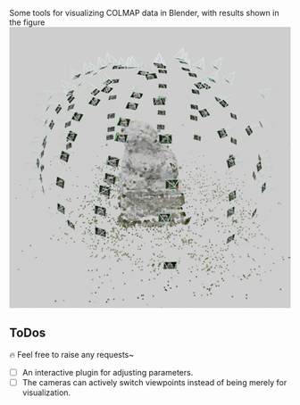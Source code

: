 Some tools for visualizing COLMAP data in Blender, with results shown in the figure
![Pipeline](assets/demo.png)


## ToDos
🔥 Feel free to raise any requests~
- [ ] An interactive plugin for adjusting parameters.
- [ ] The cameras can actively switch viewpoints instead of being merely for visualization.